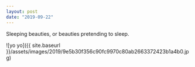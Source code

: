 ```yaml
---
layout: post
date: "2019-09-22"
---
```


Sleeping beauties, or beauties pretending to sleep.

![yo yo]({{ site.baseurl }}/assets/images/2019/9e5b30f356c90fc9970c80ab2663372423b1a4b0.jpg)
